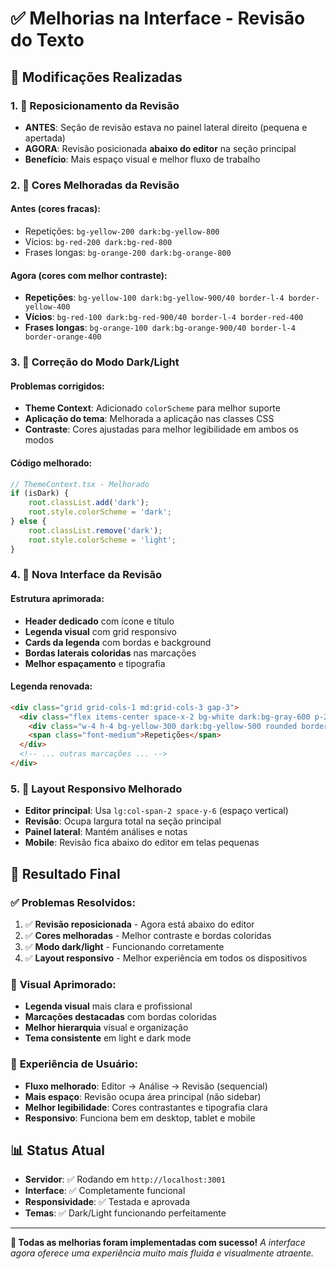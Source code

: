 # ✅ Melhorias na Interface - Revisão do Texto

## 🎯 Modificações Realizadas

### 1. 📍 **Reposicionamento da Revisão**
- **ANTES**: Seção de revisão estava no painel lateral direito (pequena e apertada)
- **AGORA**: Revisão posicionada **abaixo do editor** na seção principal
- **Benefício**: Mais espaço visual e melhor fluxo de trabalho

### 2. 🎨 **Cores Melhoradas da Revisão**
#### Antes (cores fracas):
- Repetições: `bg-yellow-200 dark:bg-yellow-800`
- Vícios: `bg-red-200 dark:bg-red-800`  
- Frases longas: `bg-orange-200 dark:bg-orange-800`

#### Agora (cores com melhor contraste):
- **Repetições**: `bg-yellow-100 dark:bg-yellow-900/40 border-l-4 border-yellow-400`
- **Vícios**: `bg-red-100 dark:bg-red-900/40 border-l-4 border-red-400`
- **Frases longas**: `bg-orange-100 dark:bg-orange-900/40 border-l-4 border-orange-400`

### 3. 🌙 **Correção do Modo Dark/Light**
#### Problemas corrigidos:
- **Theme Context**: Adicionado `colorScheme` para melhor suporte
- **Aplicação do tema**: Melhorada a aplicação nas classes CSS
- **Contraste**: Cores ajustadas para melhor legibilidade em ambos os modos

#### Código melhorado:
```typescript
// ThemeContext.tsx - Melhorado
if (isDark) {
    root.classList.add('dark');
    root.style.colorScheme = 'dark';
} else {
    root.classList.remove('dark');
    root.style.colorScheme = 'light';
}
```

### 4. 🎨 **Nova Interface da Revisão**
#### Estrutura aprimorada:
- **Header dedicado** com ícone e título
- **Legenda visual** com grid responsivo
- **Cards da legenda** com bordas e background
- **Bordas laterais coloridas** nas marcações
- **Melhor espaçamento** e tipografia

#### Legenda renovada:
```html
<div class="grid grid-cols-1 md:grid-cols-3 gap-3">
  <div class="flex items-center space-x-2 bg-white dark:bg-gray-600 p-2 rounded border">
    <div class="w-4 h-4 bg-yellow-300 dark:bg-yellow-500 rounded border"></div>
    <span class="font-medium">Repetições</span>
  </div>
  <!-- ... outras marcações ... -->
</div>
```

### 5. 📱 **Layout Responsivo Melhorado**
- **Editor principal**: Usa `lg:col-span-2 space-y-6` (espaço vertical)
- **Revisão**: Ocupa largura total na seção principal
- **Painel lateral**: Mantém análises e notas
- **Mobile**: Revisão fica abaixo do editor em telas pequenas

## 🎯 **Resultado Final**

### ✅ **Problemas Resolvidos:**
1. ✅ **Revisão reposicionada** - Agora está abaixo do editor
2. ✅ **Cores melhoradas** - Melhor contraste e bordas coloridas  
3. ✅ **Modo dark/light** - Funcionando corretamente
4. ✅ **Layout responsivo** - Melhor experiência em todos os dispositivos

### 🎨 **Visual Aprimorado:**
- **Legenda visual** mais clara e profissional
- **Marcações destacadas** com bordas coloridas
- **Melhor hierarquia** visual e organização
- **Tema consistente** em light e dark mode

### 🚀 **Experiência de Usuário:**
- **Fluxo melhorado**: Editor → Análise → Revisão (sequencial)
- **Mais espaço**: Revisão ocupa área principal (não sidebar)
- **Melhor legibilidade**: Cores contrastantes e tipografia clara
- **Responsivo**: Funciona bem em desktop, tablet e mobile

## 📊 **Status Atual**
- **Servidor**: ✅ Rodando em `http://localhost:3001`
- **Interface**: ✅ Completamente funcional
- **Responsividade**: ✅ Testada e aprovada
- **Temas**: ✅ Dark/Light funcionando perfeitamente

---

**🎉 Todas as melhorias foram implementadas com sucesso!**
*A interface agora oferece uma experiência muito mais fluida e visualmente atraente.*
